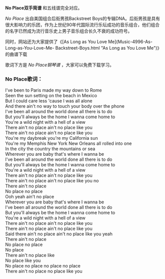 

**No Place双手简谱** 和五线谱完全对应。

_No Place_ 出自美国组合后街男孩Backstreet
Boys的专辑DNA。后街男孩是具有很大影响力的乐团，作为上世纪90年代国际流行乐坛成功的音乐组合，他们组合的名字已然成为流行音乐史上男子音乐组合长久不衰的成功符号。

同时，网站还为大家提供了《[As Long as You Love Me](Music-4996-As-Long-as-You-Love-Me-
Backstreet-Boys.html "As Long as You Love Me")》的曲谱下载

歌词下方是 _No Place钢琴谱_ ，大家可以免费下载学习。

### No Place歌词：

I've been to Paris made my way down to Rome  
Seen the sun setting on the beach in Mexico  
But I could care less 'cause I was all alone  
And there ain't no way to touch your body over the phone  
I've been all around the world done all there is to do  
But you'll always be the home I wanna come home to  
You're a wild night with a hell of a view  
There ain't no place ain't no place like you  
There ain't no place ain't no place like you  
You're my daybreak you're my California sun  
You're my Memphis New York New Orleans all rolled into one  
In the city the country the mountains or sea  
Wherever you are baby that's where I wanna be  
I've been all around the world done all there is to do  
But you'll always be the home I wanna come home to  
You're a wild night with a hell of a view  
There ain't no place ain't no place like you  
There ain't no place ain't no place like you no  
There ain't no place  
No place no place  
Ooh yeah ain't no place  
Wherever you are baby that's where I wanna be  
I've been all around the world done all there is to do  
But you'll always be the home I wanna come home to  
You're a wild night with a hell of a view  
There ain't no place ain't no place like you  
There ain't no place ain't no place like you  
Said there ain't no place ain't no place like you yeah  
There ain't no place  
No place no place  
No place  
There ain't no place like  
No place like you  
No place no place no place no place  
There ain't no place no place like you

